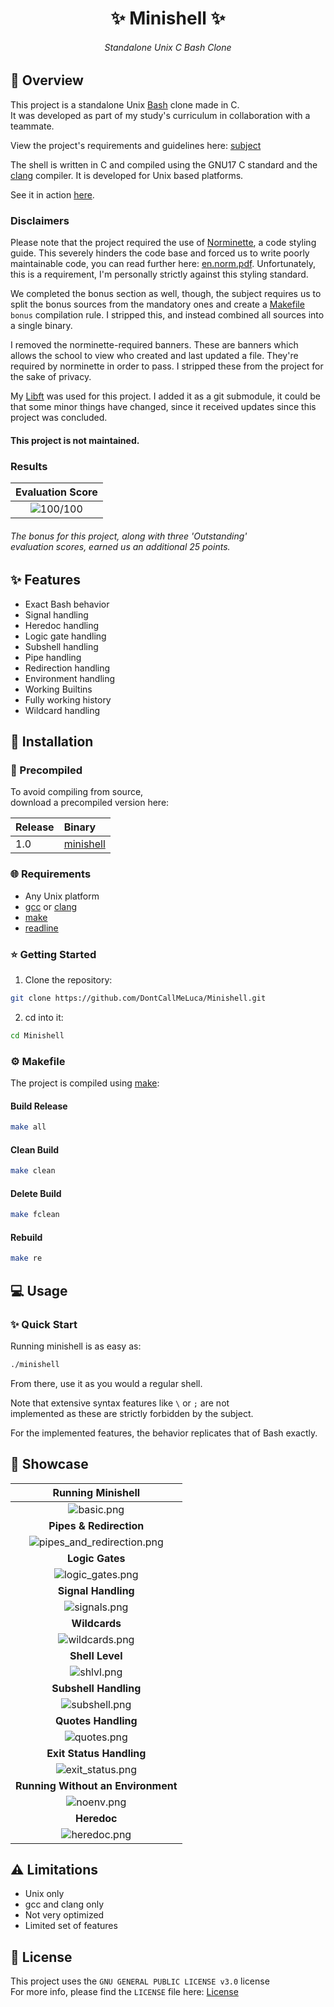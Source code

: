 <h1 align="center">✨ Minishell ✨</h1>

<h6 align="center"><em>Standalone Unix C Bash Clone</em></h6>

## 📝 Overview

This project is a standalone Unix [Bash](https://www.gnu.org/software/bash/) clone made in C.<br>
It was developed as part of my study's curriculum in collaboration with a teammate.

View the project's requirements and guidelines here: [subject](./extra/en.subject.pdf)

The shell is written in C and compiled using the GNU17 C standard and the [clang](https://clang.llvm.org/) compiler. It is developed for Unix based platforms.

See it in action [here](#-showcase).

### Disclaimers

Please note that the project required the use of [Norminette](https://github.com/42school/norminette), a code styling guide. This severely hinders the code base and forced us to write poorly maintainable code, you can read further here: [en.norm.pdf](https://github.com/42school/norminette/blob/master/pdf/en.norm.pdf). Unfortunately, this is a requirement, I'm personally strictly against this styling standard.

We completed the bonus section as well, though, the subject requires us to split the bonus sources from the mandatory ones and create a [Makefile](./Makefile) `bonus` compilation rule. I stripped this, and instead combined all sources into a single binary.

I removed the norminette-required banners. These are banners which allows the school to view who created and last updated a file. They're required by norminette in order to pass. I stripped these from the project for the sake of privacy.

My [Libft](https://github.com/DontCallMeLuca/Libft) was used for this project. I added it as a git submodule, it could be that some minor things have changed, since it received updates since this project was concluded.

#### This project is not maintained.

### Results

| Evaluation Score |
|:----------------:|
| ![100/100](./extra/score.png) |

<h6><em>The bonus for this project, along with three 'Outstanding'<br>evaluation scores, earned us an additional 25 points.</em></h6>

## ✨ Features

- Exact Bash behavior
- Signal handling
- Heredoc handling
- Logic gate handling
- Subshell handling
- Pipe handling
- Redirection handling
- Environment handling
- Working Builtins
- Fully working history
- Wildcard handling

## 🚀 Installation

### 🎉 Precompiled

To avoid compiling from source,<br>
download a precompiled version here:

| Release | Binary |
|:--------|:-------|
| 1.0 | [minishell](https://github.com/DontCallMeLuca/Minishell/releases/download/v1.0/minishell) |

### 🌐 Requirements

- Any Unix platform
- [gcc](https://gcc.gnu.org/) or [clang](https://clang.llvm.org/)
- [make](https://www.gnu.org/s/make/manual/make.html)
- [readline](https://tiswww.case.edu/php/chet/readline/rltop.html)

### ⭐ Getting Started

1. Clone the repository:

```sh
git clone https://github.com/DontCallMeLuca/Minishell.git
```

2. cd into it:

```sh
cd Minishell
```

### ⚙ Makefile

The project is compiled using [make](https://www.gnu.org/s/make/manual/make.html):

#### Build Release

```sh
make all
```

#### Clean Build

```sh
make clean
```

#### Delete Build

```sh
make fclean
```

#### Rebuild

```sh
make re
```

## 💻 Usage

### ✨ Quick Start

Running minishell is as easy as:

```sh
./minishell
```

From there, use it as you would a regular shell.

Note that extensive syntax features like `\` or `;` are not<br>
implemented as these are strictly forbidden by the subject.

For the implemented features, the behavior replicates that of Bash exactly.

## 🌌 Showcase

| Running Minishell |
|:-----------------:|
| ![basic.png](./screenshots/basic.png) |
| <b>Pipes & Redirection</b> |
| ![pipes_and_redirection.png](./screenshots/pipes_and_redirection.png) |
| <b>Logic Gates</b> |
| ![logic_gates.png](./screenshots/logic_gates.png) |
| <b>Signal Handling</b> |
| ![signals.png](./screenshots/signals.png) |
| <b>Wildcards</b> |
| ![wildcards.png](./screenshots/wildcards.png) |
| <b>Shell Level</b> |
| ![shlvl.png](./screenshots/shlvl.png) |
| <b>Subshell Handling</b> |
| ![subshell.png](./screenshots/subshell.png) |
| <b>Quotes Handling</b> |
| ![quotes.png](./screenshots/quotes.png) |
| <b>Exit Status Handling</b> |
| ![exit_status.png](./screenshots/exit_status.png) |
| <b>Running Without an Environment</b> |
| ![noenv.png](./screenshots/noenv.png) |
| <b>Heredoc</b> |
| ![heredoc.png](./screenshots/heredoc.png) |

## ⚠ Limitations

- Unix only
- gcc and clang only
- Not very optimized
- Limited set of features

## 📃 License

This project uses the `GNU GENERAL PUBLIC LICENSE v3.0` license
<br>
For more info, please find the `LICENSE` file here: [License](LICENSE)
